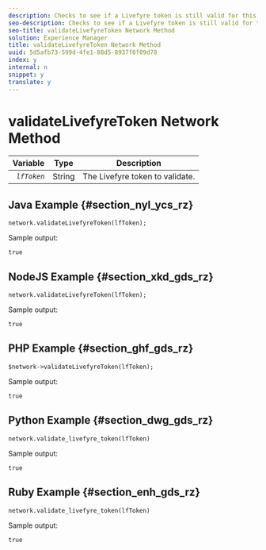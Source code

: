 ```yaml
---
description: Checks to see if a Livefyre token is still valid for this network. Returns a Boolean.
seo-description: Checks to see if a Livefyre token is still valid for this network. Returns a Boolean.
seo-title: validateLivefyreToken Network Method
solution: Experience Manager
title: validateLivefyreToken Network Method
uuid: 5d5afb73-599d-4fe1-88d5-8937f0f09d78
index: y
internal: n
snippet: y
translate: y
---
```


# validateLivefyreToken Network Method


|  Variable  | Type  | Description  |
|---|---|---|
|  *` lfToken`* | String  | The Livefyre token to validate.  |


## Java Example {#section_nyl_ycs_rz}


```
network.validateLivefyreToken(lfToken); 

```
Sample output: 

```
true 

```

## NodeJS Example {#section_xkd_gds_rz}


```
network.validateLivefyreToken(lfToken); 

```
Sample output: 

```
true 

```

## PHP Example {#section_ghf_gds_rz}


```
$network->validateLivefyreToken(lfToken); 

```
Sample output: 

```
true 

```

## Python Example {#section_dwg_gds_rz}


```
network.validate_livefyre_token(lfToken) 

```
Sample output: 

```
true 

```

## Ruby Example {#section_enh_gds_rz}


```
network.validate_livefyre_token(lfToken) 

```
Sample output: 

```
true 

```
